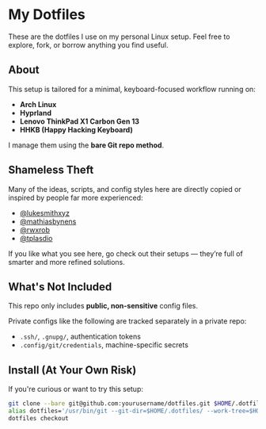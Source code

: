 # My Dotfiles

These are the dotfiles I use on my personal Linux setup. Feel free to explore, fork, or borrow anything you find useful.

## About

This setup is tailored for a minimal, keyboard-focused workflow running on:

- **Arch Linux**
- **Hyprland**
- **Lenovo ThinkPad X1 Carbon Gen 13**
- **HHKB (Happy Hacking Keyboard)** 

I manage them using the **bare Git repo method**.

## Shameless Theft

Many of the ideas, scripts, and config styles here are directly copied or inspired by people far more experienced:

- [@lukesmithxyz](https://github.com/LukeSmithxyz)
- [@mathiasbynens](https://github.com/mathiasbynens/dotfiles)
- [@rwxrob](https://github.com/rwxrob)
- [@tplasdio](https://codeberg.org/tplasdio)

If you like what you see here, go check out their setups — they’re full of smarter and more refined solutions.

## What's Not Included

This repo only includes **public, non-sensitive** config files.

Private configs like the following are tracked separately in a private repo:

- `.ssh/`, `.gnupg/`, authentication tokens
- `.config/git/credentials`, machine-specific secrets

## Install (At Your Own Risk)

If you're curious or want to try this setup:

```bash
git clone --bare git@github.com:yourusername/dotfiles.git $HOME/.dotfiles
alias dotfiles='/usr/bin/git --git-dir=$HOME/.dotfiles/ --work-tree=$HOME'
dotfiles checkout
